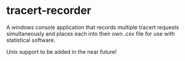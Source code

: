 # tracert-recorder
A windows console application that records multiple tracert requests simultaneously
and places each into their own .csv file for use with statistical software.

Unix support to be added in the near future!
